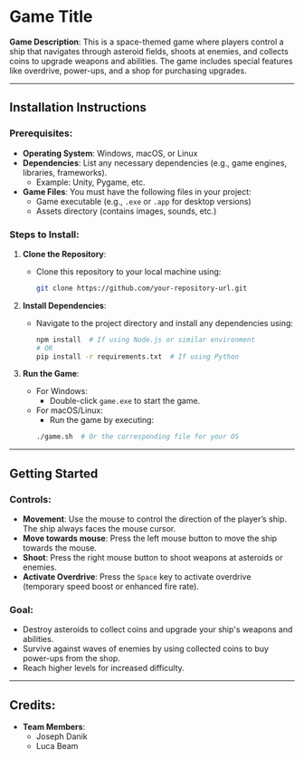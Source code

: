 # Game Title

**Game Description**:
This is a space-themed game where players control a ship that navigates through asteroid fields, shoots at enemies, and collects coins to upgrade weapons and abilities. The game includes special features like overdrive, power-ups, and a shop for purchasing upgrades.

---

## Installation Instructions

### Prerequisites:
- **Operating System**: Windows, macOS, or Linux
- **Dependencies**: List any necessary dependencies (e.g., game engines, libraries, frameworks).
    - Example: Unity, Pygame, etc.
- **Game Files**: You must have the following files in your project:
    - Game executable (e.g., `.exe` or `.app` for desktop versions)
    - Assets directory (contains images, sounds, etc.)

### Steps to Install:

1. **Clone the Repository**:
    - Clone this repository to your local machine using:
      ```bash
      git clone https://github.com/your-repository-url.git
      ```

2. **Install Dependencies**:
    - Navigate to the project directory and install any dependencies using:
      ```bash
      npm install  # If using Node.js or similar environment
      # OR
      pip install -r requirements.txt  # If using Python
      ```

3. **Run the Game**:
    - For Windows:
      - Double-click `game.exe` to start the game.
    - For macOS/Linux:
      - Run the game by executing:
      ```bash
      ./game.sh  # Or the corresponding file for your OS
      ```

---

## Getting Started

### Controls:
- **Movement**: Use the mouse to control the direction of the player’s ship. The ship always faces the mouse cursor.
- **Move towards mouse**: Press the left mouse button to move the ship towards the mouse.
- **Shoot**: Press the right mouse button to shoot weapons at asteroids or enemies.
- **Activate Overdrive**: Press the `Space` key to activate overdrive (temporary speed boost or enhanced fire rate).

### Goal:
- Destroy asteroids to collect coins and upgrade your ship's weapons and abilities.
- Survive against waves of enemies by using collected coins to buy power-ups from the shop.
- Reach higher levels for increased difficulty.

---

## Credits:
- **Team Members**:
    - Joseph Danik
    - Luca Beam
